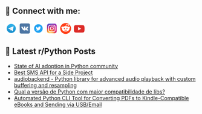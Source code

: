 ## 🔎 Connect with me:
[<img src="https://github.com/bullbesh/bullbesh/blob/main/images/Telegram.png" width="32" height="32" />](https://t.me/bullbesh)
[<img src="https://github.com/bullbesh/bullbesh/blob/main/images/VK.png" width="32" height="32" />](https://vk.com/bullbesh)
[<img src="https://github.com/bullbesh/bullbesh/blob/main/images/Twitter.png" width="32" height="32" />](https://twitter.com/bullbesh1)
[<img src="https://github.com/bullbesh/bullbesh/blob/main/images/Instagram.png" width="32" height="32" />](https://www.instagram.com/bullbesh)
[<img src="https://github.com/bullbesh/bullbesh/blob/main/images/Reddit.png" width="32" height="32" />](https://www.reddit.com/user/bullbesh)
[<img src="https://github.com/bullbesh/bullbesh/blob/main/images/YouTube.png" width="32" height="32" />](https://www.youtube.com/channel/UCtfjRs6uzgq5mfm8S06WTcg)

## 📕 Latest r/Python Posts
<!-- BLOG-POST-LIST:START -->
- [State of AI adoption in Python community](https://www.reddit.com/r/Python/comments/1kprv02/state_of_ai_adoption_in_python_community/)
- [Best SMS API for a Side Project](https://www.reddit.com/r/Python/comments/1kpqixj/best_sms_api_for_a_side_project/)
- [audiobackend - Python library for advanced audio playback with custom buffering and resampling](https://www.reddit.com/r/Python/comments/1kpprn7/audiobackend_python_library_for_advanced_audio/)
- [Qual a versão de Python com maior compatibilidade de libs?](https://www.reddit.com/r/Python/comments/1kpobno/qual_a_versão_de_python_com_maior_compatibilidade/)
- [Automated Python CLI Tool for Converting PDFs to Kindle-Compatible eBooks and Sending via USB/Email](https://www.reddit.com/r/Python/comments/1kpn02i/automated_python_cli_tool_for_converting_pdfs_to/)
<!-- BLOG-POST-LIST:END -->
